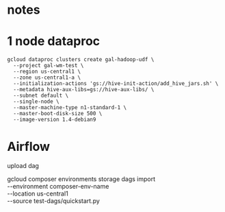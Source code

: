# notes

# 1 node dataproc
```
gcloud dataproc clusters create gal-hadoop-udf \
  --project gal-wm-test \
  --region us-central1 \
  --zone us-central1-a \
  --initialization-actions 'gs://hive-init-action/add_hive_jars.sh' \
  --metadata hive-aux-libs=gs://hive-aux-libs/ \
  --subnet default \
  --single-node \
  --master-machine-type n1-standard-1 \
  --master-boot-disk-size 500 \
  --image-version 1.4-debian9
```
# Airflow

upload dag

gcloud composer environments storage dags import \
  --environment composer-env-name  \
  --location us-central1 \
  --source test-dags/quickstart.py
